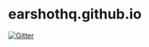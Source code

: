 # earshothq.github.io

[![Gitter](https://badges.gitter.im/Join%20Chat.svg)](https://gitter.im/earshothq/earshothq.github.io?utm_source=badge&utm_medium=badge&utm_campaign=pr-badge&utm_content=badge)